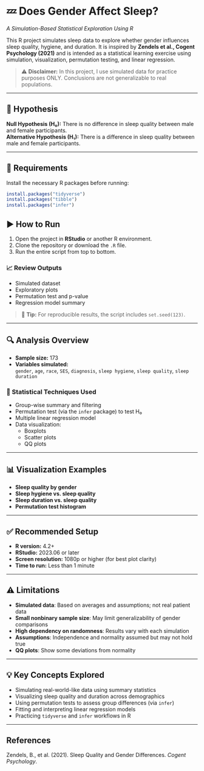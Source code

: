 # 💤 Does Gender Affect Sleep?  
*A Simulation-Based Statistical Exploration Using R*

This R project simulates sleep data to explore whether gender influences sleep quality, hygiene, and duration. It is inspired by **Zendels et al., Cogent Psychology (2021)** and is intended as a statistical learning exercise using simulation, visualization, permutation testing, and linear regression.

> ⚠️ **Disclaimer:** In this project, I use simulated data for practice purposes ONLY. Conclusions are not generalizable to real populations.

---

## 🧪 Hypothesis

**Null Hypothesis (H₀):** There is no difference in sleep quality between male and female participants.  
**Alternative Hypothesis (H₁):** There is a difference in sleep quality between male and female participants.

---

## 🧰 Requirements

Install the necessary R packages before running:

```r
install.packages("tidyverse")
install.packages("tibble")
install.packages("infer")
```
## ▶️ How to Run

1. Open the project in **RStudio** or another R environment.
2. Clone the repository or download the `.R` file.
3. Run the entire script from top to bottom.

### 📈 Review Outputs

- Simulated dataset  
- Exploratory plots  
- Permutation test and p-value  
- Regression model summary  

> 📌 **Tip:** For reproducible results, the script includes `set.seed(123)`.

---

## 🔍 Analysis Overview

- **Sample size:** 173  
- **Variables simulated:**  
  `gender`, `age`, `race`, `SES`, `diagnosis`, `sleep hygiene`, `sleep quality`, `sleep duration`

### 🧪 Statistical Techniques Used

- Group-wise summary and filtering  
- Permutation test (via the `infer` package) to test H₀  
- Multiple linear regression model  
- Data visualization:  
  - Boxplots  
  - Scatter plots  
  - QQ plots  

---

## 📊 Visualization Examples

-  **Sleep quality by gender**  
-  **Sleep hygiene vs. sleep quality**  
-  **Sleep duration vs. sleep quality**  
-  **Permutation test histogram**

---

## ✅ Recommended Setup

- **R version:** 4.2+  
- **RStudio:** 2023.06 or later  
- **Screen resolution:** 1080p or higher (for best plot clarity)  
- **Time to run:** Less than 1 minute  

---

## ⚠️ Limitations

-  **Simulated data**: Based on averages and assumptions; not real patient data  
-  **Small nonbinary sample size**: May limit generalizability of gender comparisons  
-  **High dependency on randomness**: Results vary with each simulation  
-  **Assumptions**: Independence and normality assumed but may not hold true  
-  **QQ plots**: Show some deviations from normality  

---

## 💡 Key Concepts Explored

-  Simulating real-world-like data using summary statistics  
-  Visualizing sleep quality and duration across demographics  
-  Using permutation tests to assess group differences (via `infer`)  
-  Fitting and interpreting linear regression models  
-  Practicing `tidyverse` and `infer` workflows in R  

---

## References

Zendels, B., et al. (2021). Sleep Quality and Gender Differences. *Cogent Psychology*.

